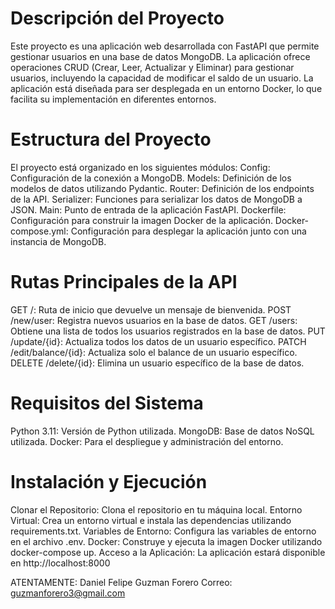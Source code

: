 # Descripción del Proyecto
Este proyecto es una aplicación web desarrollada con FastAPI que permite gestionar usuarios en una base de datos MongoDB. La aplicación ofrece operaciones CRUD (Crear, Leer, Actualizar y Eliminar) para gestionar usuarios, incluyendo la capacidad de modificar el saldo de un usuario. La aplicación está diseñada para ser desplegada en un entorno Docker, lo que facilita su implementación en diferentes entornos.



# Estructura del Proyecto
El proyecto está organizado en los siguientes módulos:
Config: Configuración de la conexión a MongoDB.
Models: Definición de los modelos de datos utilizando Pydantic.
Router: Definición de los endpoints de la API.
Serializer: Funciones para serializar los datos de MongoDB a JSON.
Main: Punto de entrada de la aplicación FastAPI.
Dockerfile: Configuración para construir la imagen Docker de la aplicación.
Docker-compose.yml: Configuración para desplegar la aplicación junto con una instancia de MongoDB.


# Rutas Principales de la API
GET /: Ruta de inicio que devuelve un mensaje de bienvenida.
POST /new/user: Registra nuevos usuarios en la base de datos.
GET /users: Obtiene una lista de todos los usuarios registrados en la base de datos.
PUT /update/{id}: Actualiza todos los datos de un usuario específico.
PATCH /edit/balance/{id}: Actualiza solo el balance de un usuario específico.
DELETE /delete/{id}: Elimina un usuario específico de la base de datos.


# Requisitos del Sistema
Python 3.11: Versión de Python utilizada.
MongoDB: Base de datos NoSQL utilizada.
Docker: Para el despliegue y administración del entorno.


# Instalación y Ejecución
Clonar el Repositorio: Clona el repositorio en tu máquina local.
Entorno Virtual: Crea un entorno virtual e instala las dependencias utilizando requirements.txt.
Variables de Entorno: Configura las variables de entorno en el archivo .env.
Docker: Construye y ejecuta la imagen Docker utilizando docker-compose up.
Acceso a la Aplicación: La aplicación estará disponible en http://localhost:8000

ATENTAMENTE: Daniel Felipe Guzman Forero
Correo: guzmanforero3@gmail.com